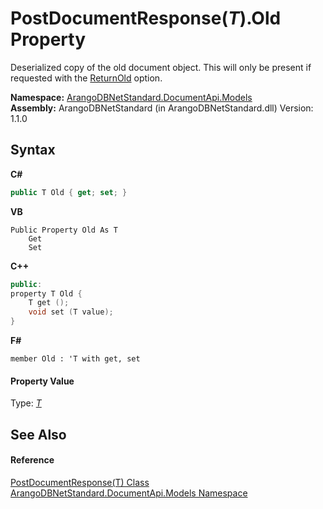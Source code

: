 # PostDocumentResponse(*T*).Old Property 
 

Deserialized copy of the old document object. This will only be present if requested with the <a href="0efbcbe9-dc3f-2426-d9ca-8702cdd504db">ReturnOld</a> option.

**Namespace:**&nbsp;<a href="81a73561-cfc6-64b8-9923-29f0333f4867">ArangoDBNetStandard.DocumentApi.Models</a><br />**Assembly:**&nbsp;ArangoDBNetStandard (in ArangoDBNetStandard.dll) Version: 1.1.0

## Syntax

**C#**<br />
``` C#
public T Old { get; set; }
```

**VB**<br />
``` VB
Public Property Old As T
	Get
	Set
```

**C++**<br />
``` C++
public:
property T Old {
	T get ();
	void set (T value);
}
```

**F#**<br />
``` F#
member Old : 'T with get, set

```


#### Property Value
Type: <a href="dc495571-5b0b-31ca-ccf9-e0c1d4addb80">*T*</a>

## See Also


#### Reference
<a href="dc495571-5b0b-31ca-ccf9-e0c1d4addb80">PostDocumentResponse(T) Class</a><br /><a href="81a73561-cfc6-64b8-9923-29f0333f4867">ArangoDBNetStandard.DocumentApi.Models Namespace</a><br />